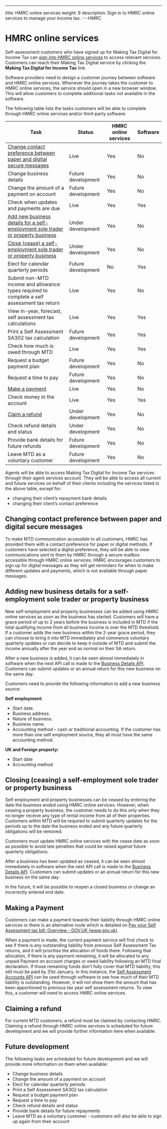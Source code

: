 ---
title: HMRC online services
weight: 9
description: Sign in to HMRC online services to manage your income tax.
---HMRC

<!--- Section owner: MTD Programme --->

# HMRC online services
Self-assessment customers who have signed up for Making Tax Digital for Income Tax can [sign into HMRC online services](https://www.gov.uk/log-in-register-hmrc-online-services) to access relevant services. Customers can reach their Making Tax Digital service by clicking the **Making Tax Digital for Income Tax** link.

Software providers need to design a customer journey between software and HMRC online services. Whenever the journey takes the customer to HMRC online services, the service should open in a new browser window. This will allow customers to complete additional tasks not available in the software.

The following table lists the tasks customers will be able to complete through HMRC online services and/or third-party software:

| Task                                                                                                                                                             | Status             | HMRC online services | Software |
| ---------------------------------------------------------------------------------------------------------------------------------------------------------------- | ------------------ | -------------------- | -------- |
| [Change contact preference between paper and digital secure messages](#changing-contact-preference-between-paper-and-digital-secure-messages)                                                                                        | Live               | Yes                  | No       |
| Change business details                                                                                                                                    | Future development | Yes                  | No       |
| Change the amount of a payment on account                                                                                                                        | Future development | Yes                  | No       |
| Check when updates and payments are due                                                                                                                    | Live               | Yes                  | Yes      |
| [Add new business details for a self-employment sole trader or property business](#adding-new-business-details-for-a-self-employment-sole-trader-or-property-business)                                                                                                                             | Under development  | Yes                  | No       |
| [Close (cease) a self-employment sole trader or property business](#closing-ceasing-a-self-employment-sole-trader-or-property-business)                                                                                               | Under development  | Yes                  | No       |
| Elect for calendar quarterly periods                                                                                                               | Future development | No                   | Yes      |
| Submit non-MTD income and allowance types required to complete a self assessment tax return                                                                                                                                | Live               | Yes                  | No       |
| View in-year, forecast, self assessment tax calculations                                                                                                         | Live               | Yes                  | Yes      |
| Print a Self Assessment SA302 tax calculation | Future development | Yes                  | Yes      |
| Check how much is owed through MTD                                                                                                                              | Live               | Yes                  | Yes      |
| Request a budget payment plan                                                                                                                                    | Future development | Yes                  | No       |
| Request a time to pay                                                                                                                                            | Future development | Yes                  | No       |
| [Make a payment](#making-a-payment)                                                                                                                                                   | Live               | Yes                  | No       |
| Check money in the account                                                                                                                                     | Live               | Yes                  | Yes      |
| [Claim a refund](#claiming-a-refund)                                                                                                                                                | Under development  | Yes                  | No       |
| Check refund details and status                                                                                                                               | Under development  | Yes                  | No       |
| Provide bank details for future refunds                                                                                                                                  | Future development | Yes                  | No       |
| Leave MTD as a voluntary customer                                                                                                                                | Future development | Yes                  | No       |

Agents will be able to access Making Tax Digital for Income Tax services through their agent services account. They will be able to access all current and future services on behalf of their clients including the services listed in the above table, except for:

- changing their client’s repayment bank details 
- changing their client’s contact preference

## Changing contact preference between paper and digital secure messages

To make MTD communication accessible to all customers, HMRC has provided them with a contact preference for paper or digital methods.  If customers have selected a digital preference, they will be able to view communications sent to them by HMRC through a secure mailbox accessible through HMRC online services.  HMRC encourages customers to sign up for digital messages as they will get reminders for when to make different updates and payments, which is not available through paper messages. 

## Adding new business details for a self-employment sole trader or property business

New self-employment and property businesses can be added using HMRC online services as soon as the business has started. Customers will have a grace period of up to 2 years before the business is included in MTD if the total qualifying income from all business income is over the MTD threshold.  If a customer adds the new business within the 2-year grace period, they can choose to bring it into MTD immediately and commence voluntary quarterly updates or can decide to keep it outside of MTD and submit the income annually after the year end as normal on their SA return.

After a new business is added, it can be seen almost immediately in software when the next API call is made to the [Business Details API](https://developer.service.hmrc.gov.uk/api-documentation/docs/api/service/business-details-api/). Customers can submit updates or an annual return for this new business on the same day.

Customers need to provide the following information to add a new business source:

**Self employment:**

- Start date.
- Business address.
- Nature of business.
- Business name.
- Accounting method – cash or traditional accounting. If the customer has more than one self employment source, they all must have the same accounting method.

**UK and Foreign property:**

- Start date
- Accounting method

## Closing (ceasing) a self-employment sole trader or property business

Self employment and property businesses can be ceased by entering the date the business ended using HMRC online services. However, when ceasing a property business, the customer needs to do this only when they no longer receive any type of rental income from all of their properties. Customers within MTD will be required to submit quarterly updates for the periods up to the date the business ended and any future quarterly obligations will be removed.

Customers must update HMRC online services with the cease date as soon as possible to avoid late penalties that could be raised against future quarterly obligations. 

After a business has been updated as ceased, it can be seen almost immediately in software when the next API call is made to the [Business Details API](https://developer.service.hmrc.gov.uk/api-documentation/docs/api/service/business-details-api/). Customers can submit updates or an annual return for this new business on the same day.

In the future, it will be possible to reopen a closed business or change an incorrectly entered end date.

## Making a Payment

Customers can make a payment towards their liability through HMRC online services or there is an alternative route which is detailed on [Pay your Self Assessment tax bill: Overview - GOV.UK (www.gov.uk)](https://www.gov.uk/pay-self-assessment-tax-bill?_ga=2.87410077.442895640.1693813671-569616403.1678098699&_gl=1*xnov4c*_ga*NTY5NjE2NDAzLjE2NzgwOTg2OTk.*_ga_Y4LWMWY6WS*MTY5NDAxMTU5Ny43LjEuMTY5NDAxMTYwOS4wLjAuMA..). 

When a payment is made, the current payment service will first check to see if there is any outstanding liability from previous Self Assessment Tax returns, and it will prioritise the allocation of funds there.  Following that allocation, if there is any payment remaining, it will be allocated to any unpaid Payment on account charges  or  owed liability following an MTD final declaration.  If those remaining funds don’t fully cover that MTD liability, this still must  be paid by 31st January.  In this instance, the [Self Assessment Accounts API](https://developer.service.hmrc.gov.uk/api-documentation/docs/api/service/self-assessment-accounts-api/) can be used through software to see how much of their MTD liability is outstanding. However, it will not show them the amount that has been apportioned to previous tax year self assessment returns.  To view this, a customer will need to access HMRC online services.   

## Claiming a refund

For current MTD customers, a refund must be claimed by contacting HMRC. Claiming a refund through HMRC online services is scheduled for future development and we will provide further information here when available. 

## Future development
The following tasks are scheduled for future development and we will provide more information on them when available:

- Change business details
- Change the amount of a payment on account
- Elect for calendar quarterly periods
- Print a Self Assessment SA302 tax calculation
- Request a budget payment plan
- Request a time to pay
- Check refund details and status
- Provide bank details for future repayments
- Leave MTD as a voluntary customer  - customers will also be able to sign up again from their account


